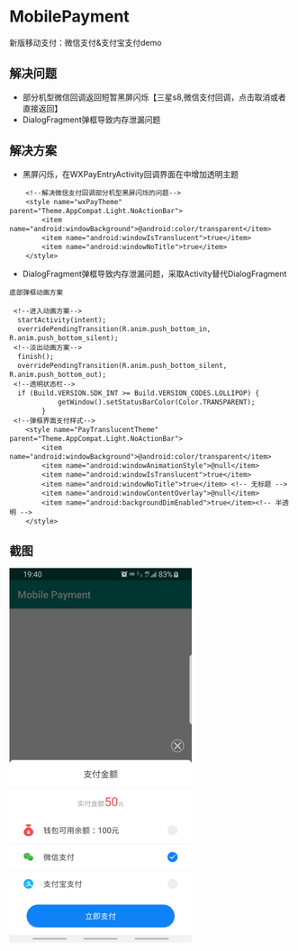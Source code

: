 # MobilePayment
新版移动支付：微信支付&amp;支付宝支付demo
## 解决问题
- 部分机型微信回调返回短暂黑屏闪烁【三星s8,微信支付回调，点击取消或者直接返回】
- DialogFragment弹框导致内存泄漏问题
## 解决方案
- 黑屏闪烁，在WXPayEntryActivity回调界面在中增加透明主题  
```
    <!--解决微信支付回调部分机型黑屏闪烁的问题-->
    <style name="wxPayTheme" parent="Theme.AppCompat.Light.NoActionBar">
        <item name="android:windowBackground">@android:color/transparent</item>
        <item name="android:windowIsTranslucent">true</item>
        <item name="android:windowNoTitle">true</item>
    </style>
```
- DialogFragment弹框导致内存泄漏问题，采取Activity替代DialogFragment  
```
底部弹框动画方案

 <!--进入动画方案-->
  startActivity(intent);
  overridePendingTransition(R.anim.push_bottom_in, R.anim.push_bottom_silent);
 <!--淡出动画方案-->
  finish();
  overridePendingTransition(R.anim.push_bottom_silent, R.anim.push_bottom_out);
 <!--透明状态栏-->  
  if (Build.VERSION.SDK_INT >= Build.VERSION_CODES.LOLLIPOP) {
            getWindow().setStatusBarColor(Color.TRANSPARENT);
        }
 <!--弹框界面支付样式-->
    <style name="PayTranslucentTheme" parent="Theme.AppCompat.Light.NoActionBar">
        <item name="android:windowBackground">@android:color/transparent</item>
        <item name="android:windowAnimationStyle">@null</item>
        <item name="android:windowIsTranslucent">true</item>
        <item name="android:windowNoTitle">true</item> <!-- 无标题 -->
        <item name="android:windowContentOverlay">@null</item>
        <item name="android:backgroundDimEnabled">true</item><!-- 半透明 -->
    </style>
```
## 截图
![](https://github.com/NewHuLe/MobilePayment/blob/master/screenshots/device-2019-08-27-194019.png)
